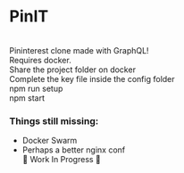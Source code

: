 # PinIT
<br/>Pininterest clone made with GraphQL! 
<br/>Requires docker. 
<br/>Share the project folder on docker
<br/>Complete the key file inside the config folder 
<br/>npm run setup 
<br/>npm start 
### Things still missing:
- Docker Swarm
- Perhaps a better nginx conf
<br/>🐳 Work In Progress 🐳

